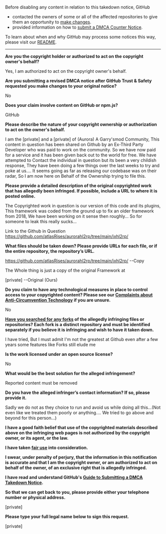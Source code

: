 Before disabling any content in relation to this takedown notice, GitHub
- contacted the owners of some or all of the affected repositories to give them an opportunity to [make changes](https://docs.github.com/en/github/site-policy/dmca-takedown-policy#a-how-does-this-actually-work).
- provided information on how to [submit a DMCA Counter Notice](https://docs.github.com/en/articles/guide-to-submitting-a-dmca-counter-notice).

To learn about when and why GitHub may process some notices this way, please visit our [README](https://github.com/github/dmca/blob/master/README.md#anatomy-of-a-takedown-notice).

---

**Are you the copyright holder or authorized to act on the copyright owner's behalf?**

Yes, I am authorized to act on the copyright owner's behalf.

**Are you submitting a revised DMCA notice after GitHub Trust & Safety requested you make changes to your original notice?**

No

**Does your claim involve content on GitHub or npm.js?**

GitHub

**Please describe the nature of your copyright ownership or authorization to act on the owner's behalf.**

I am the [private] and a [private] of (Aurora) A Garry'smod Community, This content in question has been shared on Github by an Ex-Third Party Developer who was paid to work on the community. So we have now paid for a service and it has been given back out to the world for free. We have attempted to Contact the individual in question but its been a very childish response, They have been doing a few things over the last weeks to try and poke at us.... It seems going as far as releasing our codebase was on their radar, So I am now here on Behalf of the Ownership trying to file this.

**Please provide a detailed description of the original copyrighted work that has allegedly been infringed. If possible, include a URL to where it is posted online.**

The Copyrighted work in question is our version of this code and its plugins, This framework was coded from the ground up to fix an older framework from 2018, We have been working on it sense then roughly... So for someone to leak this really sucks...

Link to the Github in Question  
https://github.com/atlasRises/aurorahl2rp/tree/main/ixhl2rp/

**What files should be taken down? Please provide URLs for each file, or if the entire repository, the repository’s URL.**

https://github.com/atlasRises/aurorahl2rp/tree/main/ixhl2rp/ --Copy

The Whole thing is just a copy of the original Framework at

[private] --Original (Ours)

**Do you claim to have any technological measures in place to control access to your copyrighted content? Please see our <a href="https://docs.github.com/articles/guide-to-submitting-a-dmca-takedown-notice#complaints-about-anti-circumvention-technology">Complaints about Anti-Circumvention Technology</a> if you are unsure.**

No

**<a href="https://docs.github.com/articles/dmca-takedown-policy#b-what-about-forks-or-whats-a-fork">Have you searched for any forks</a> of the allegedly infringing files or repositories? Each fork is a distinct repository and must be identified separately if you believe it is infringing and wish to have it taken down.**

I have tried, But I must admit I'm not the greatest at Github even after a few years some features like Forks still elude me

**Is the work licensed under an open source license?**

No

**What would be the best solution for the alleged infringement?**

Reported content must be removed

**Do you have the alleged infringer’s contact information? If so, please provide it.**

Sadly we do not as they choice to run and avoid us while doing all this...(Not even like we treated them poorly or anything.... We tried to go above and beyond for this person...)

**I have a good faith belief that use of the copyrighted materials described above on the infringing web pages is not authorized by the copyright owner, or its agent, or the law.**

**I have taken <a href="https://www.lumendatabase.org/topics/22">fair use</a> into consideration.**

**I swear, under penalty of perjury, that the information in this notification is accurate and that I am the copyright owner, or am authorized to act on behalf of the owner, of an exclusive right that is allegedly infringed.**

**I have read and understand GitHub's <a href="https://docs.github.com/articles/guide-to-submitting-a-dmca-takedown-notice/">Guide to Submitting a DMCA Takedown Notice</a>.**

**So that we can get back to you, please provide either your telephone number or physical address.**

[private]

**Please type your full legal name below to sign this request.**

[private]
